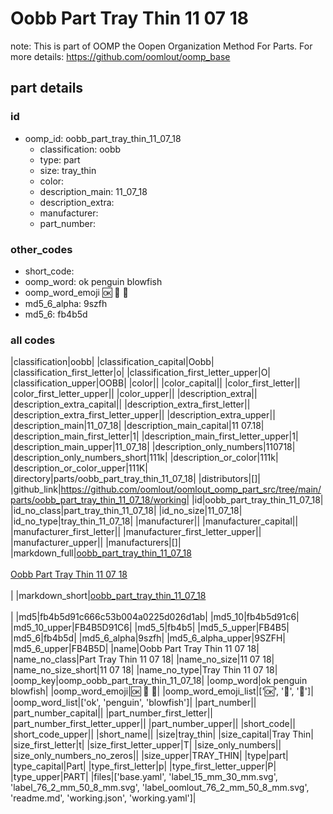 # Oobb Part Tray Thin 11 07 18  

note: This is part of OOMP the Oopen Organization Method For Parts. For more details: https://github.com/oomlout/oomp_base

##  part details





### id
* oomp_id: oobb_part_tray_thin_11_07_18
  * classification: oobb
  * type: part
  * size: tray_thin
  * color: 
  * description_main: 11_07_18
  * description_extra: 
  * manufacturer: 
  * part_number: 

### other_codes
* short_code: 
* oomp_word: ok penguin blowfish
* oomp_word_emoji :ok: :penguin: :blowfish:
* md5_6_alpha: 9szfh
* md5_6: fb4b5d

### all codes 
|classification|oobb|
|classification_capital|Oobb|
|classification_first_letter|o|
|classification_first_letter_upper|O|
|classification_upper|OOBB|
|color||
|color_capital||
|color_first_letter||
|color_first_letter_upper||
|color_upper||
|description_extra||
|description_extra_capital||
|description_extra_first_letter||
|description_extra_first_letter_upper||
|description_extra_upper||
|description_main|11_07_18|
|description_main_capital|11 07.18|
|description_main_first_letter|1|
|description_main_first_letter_upper|1|
|description_main_upper|11_07_18|
|description_only_numbers|110718|
|description_only_numbers_short|111k|
|description_or_color|111k|
|description_or_color_upper|111K|
|directory|parts/oobb_part_tray_thin_11_07_18|
|distributors|[]|
|github_link|https://github.com/oomlout/oomlout_oomp_part_src/tree/main/parts/oobb_part_tray_thin_11_07_18/working|
|id|oobb_part_tray_thin_11_07_18|
|id_no_class|part_tray_thin_11_07_18|
|id_no_size|11_07_18|
|id_no_type|tray_thin_11_07_18|
|manufacturer||
|manufacturer_capital||
|manufacturer_first_letter||
|manufacturer_first_letter_upper||
|manufacturer_upper||
|manufacturers|[]|
|markdown_full|[oobb_part_tray_thin_11_07_18](https://github.com/oomlout/oomlout_oomp_part_src/tree/main/parts/oobb_part_tray_thin_11_07_18/working)<br>[](https://github.com/oomlout/oomlout_oomp_part_src/tree/main/parts/oobb_part_tray_thin_11_07_18/working)<br>[Oobb Part Tray Thin 11 07 18](https://github.com/oomlout/oomlout_oomp_part_src/tree/main/parts/oobb_part_tray_thin_11_07_18/working)<br><br>|
|markdown_short|[oobb_part_tray_thin_11_07_18](https://github.com/oomlout/oomlout_oomp_part_src/tree/main/parts/oobb_part_tray_thin_11_07_18/working)<br><br>|
|md5|fb4b5d91c666c53b004a0225d026d1ab|
|md5_10|fb4b5d91c6|
|md5_10_upper|FB4B5D91C6|
|md5_5|fb4b5|
|md5_5_upper|FB4B5|
|md5_6|fb4b5d|
|md5_6_alpha|9szfh|
|md5_6_alpha_upper|9SZFH|
|md5_6_upper|FB4B5D|
|name|Oobb Part Tray Thin 11 07 18|
|name_no_class|Part Tray Thin 11 07 18|
|name_no_size|11 07 18|
|name_no_size_short|11 07 18|
|name_no_type|Tray Thin 11 07 18|
|oomp_key|oomp_oobb_part_tray_thin_11_07_18|
|oomp_word|ok penguin blowfish|
|oomp_word_emoji|:ok: :penguin: :blowfish:|
|oomp_word_emoji_list|[':ok:', ':penguin:', ':blowfish:']|
|oomp_word_list|['ok', 'penguin', 'blowfish']|
|part_number||
|part_number_capital||
|part_number_first_letter||
|part_number_first_letter_upper||
|part_number_upper||
|short_code||
|short_code_upper||
|short_name||
|size|tray_thin|
|size_capital|Tray Thin|
|size_first_letter|t|
|size_first_letter_upper|T|
|size_only_numbers||
|size_only_numbers_no_zeros||
|size_upper|TRAY_THIN|
|type|part|
|type_capital|Part|
|type_first_letter|p|
|type_first_letter_upper|P|
|type_upper|PART|
|files|['base.yaml', 'label_15_mm_30_mm.svg', 'label_76_2_mm_50_8_mm.svg', 'label_oomlout_76_2_mm_50_8_mm.svg', 'readme.md', 'working.json', 'working.yaml']|
